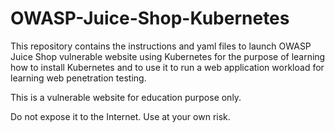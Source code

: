 # OWASP-Juice-Shop-Kubernetes
This repository contains the instructions and yaml files to launch OWASP Juice Shop vulnerable website using Kubernetes for the purpose of learning how to install Kubernetes and to use it to run a web application workload for learning web penetration testing.

This is a vulnerable website for education purpose only. 

Do not expose it to the Internet. Use at your own risk.



